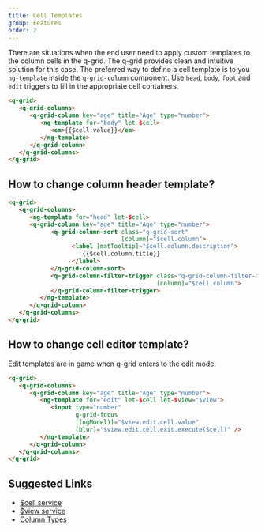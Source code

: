 ```yaml
---
title: Cell Templates
group: Features
order: 2
---
```


There are situations when the end user need to apply custom templates to the column cells in the q-grid. The q-grid provides clean and intuitive solution for this case. The preferred way to define a cell template is to you `ng-template` inside the `q-grid-column` component. Use `head`, `body`, `foot` and `edit` triggers to fill in the appropriate cell containers.

```html
<q-grid>
   <q-grid-columns>
      <q-grid-column key="age" title="Age" type="number">
         <ng-template for="body" let-$cell>
            <em>{{$cell.value}}</em>
         </ng-template>
      </q-grid-column>
   </q-grid-columns>
</q-grid>
```

## How to change column header template?

```html
<q-grid>
   <q-grid-columns>
      <ng-template for="head" let-$cell>
      <q-grid-column key="age" title="Age" type="number">
            <q-grid-column-sort class="q-grid-sort"
                                [column]="$cell.column">
                  <label [matTooltip]="$cell.column.description">
                     {{$cell.column.title}}
                  </label>
            </q-grid-column-sort>
            <q-grid-column-filter-trigger class="q-grid-column-filter-trigger"                                       
                                          [column]="$cell.column">
            </q-grid-column-filter-trigger>
         </ng-template>
      </q-grid-column>
   </q-grid-columns>
</q-grid>
```

## How to change cell editor template?

Edit templates are in game when q-grid enters to the edit mode.

```html
<q-grid>
   <q-grid-columns>
      <q-grid-column key="age" title="Age" type="number">
         <ng-template for="edit" let-$cell let-$view="$view">
            <input type="number"
                   q-grid-focus
                   [(ngModel)]="$view.edit.cell.value"
                   (blur)="$view.edit.cell.exit.execute($cell)" />
         </ng-template>
      </q-grid-column>
   </q-grid-columns>
</q-grid>
```

## Suggested Links

* [$cell service](/reference/cell-service.html)
* [$view service](/reference/view-service.html)
* [Column Types](/column-type/grid-column.html)